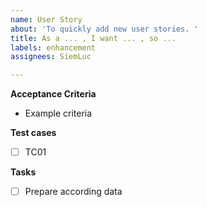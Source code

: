```yaml
---
name: User Story
about: 'To quickly add new user stories. '
title: As a ... , I want ... , so ...
labels: enhancement
assignees: SiemLuc

---
```


**Acceptance Criteria**
- Example criteria

**Test cases**
- [ ] TC01

**Tasks**
- [ ] Prepare according data
